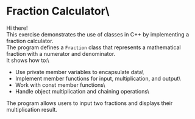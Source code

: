 # Fraction Calculator\

Hi there!\
This exercise demonstrates the use of classes in C++ by implementing a fraction calculator.\
The program defines a `Fraction` class that represents a mathematical fraction with a numerator and denominator.\
It shows how to:\
- Use private member variables to encapsulate data\
- Implement member functions for input, multiplication, and output\
- Work with const member functions\
- Handle object multiplication and chaining operations\

The program allows users to input two fractions and displays their multiplication result.